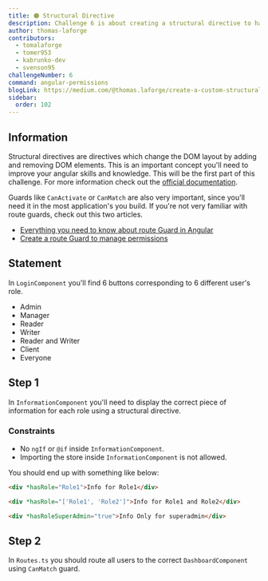 ```yaml
---
title: 🟠 Structural Directive
description: Challenge 6 is about creating a structural directive to handle permissions
author: thomas-laforge
contributors:
  - tomalaforge
  - tomer953
  - kabrunko-dev
  - svenson95
challengeNumber: 6
command: angular-permissions
blogLink: https://medium.com/@thomas.laforge/create-a-custom-structural-directive-to-manage-permissions-like-a-pro-11a1acad30ad
sidebar:
  order: 102
---
```


## Information

Structural directives are directives which change the DOM layout by adding and removing DOM elements. This is an important concept you'll need to improve your angular skills and knowledge. This will be the first part of this challenge. For more information check out the [official documentation](https://angular.io/guide/structural-directives).

Guards like `CanActivate` or `CanMatch` are also very important, since you'll need it in the most application's you build. If you're not very familiar with route guards, check out this two articles.

- [Everything you need to know about route Guard in Angular](https://itnext.io/everything-you-need-to-know-about-route-guard-in-angular-697a062d3198)
- [Create a route Guard to manage permissions](https://medium.com/@thomas.laforge/create-a-route-guard-to-manage-permissions-26f16cc9a1ca)

## Statement

In `LoginComponent` you'll find 6 buttons corresponding to 6 different user's role.

- Admin
- Manager
- Reader
- Writer
- Reader and Writer
- Client
- Everyone

## Step 1

In `InformationComponent` you'll need to display the correct piece of information for each role using a structural directive.

### Constraints

- No `ngIf` or `@if` inside `InformationComponent`.
- Importing the store inside `InformationComponent` is not allowed.

You should end up with something like below:

```html
<div *hasRole="Role1">Info for Role1</div>
```

```html
<div *hasRole="['Role1', 'Role2']">Info for Role1 and Role2</div>
```

```html
<div *hasRoleSuperAdmin="true">Info Only for superadmin</div>
```

## Step 2

In `Routes.ts` you should route all users to the correct `DashboardComponent` using `CanMatch` guard.

